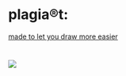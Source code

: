 # plagia®t:
<a href="https://sonshiko.github.io/Leonardo" target="_blank">made to let you draw more easier</a>
#
<img src="img/plagiart-2.gif">
